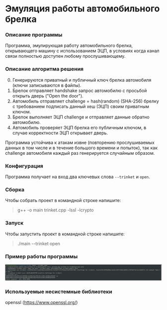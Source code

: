 # Эмуляция работы автомобильного брелка
### Описание программы
Программа, эмулирующая работу автомобильного брелка, открывающего машину с использованием ЭЦП, в условиях когда канал связи полностью доступен любому прослушивающему.

### Описание алгоритма решения
0. Генерируются приватный и публичный ключ брелка автомобиля (ключи записываются в файлы).
1. Брелок отправляет handshake запрос автомобилю с просьбой открыть дверь ("Open the door").
2. Автомобиль отправляет challenge = hash(random) (SHA-256) брелку с требованием подписать данный хеш (ЭЦП) своим приватным ключом.
3. Брелок выполняет ЭЦП challenge и отправляет данные обратно автомобилю.
4. Автомобиль проверяет ЭЦП брелка его публичным ключом, в случае корректности ЭЦП открывает дверь.

Программа устойчива к атакам извне (повторению прослушиваемых данных в том числе и в течение большого времени и попыток), так как challenge автомобиля каждый раз генерируется случайным образом.

### Конфигурация
Программа получает на вход два ключевых слова `--trinket` и `open`. 

### Сборка
Чтобы собрать проект в командной строке напишите: 
> g++ -o main trinket.cpp -lssl -lcrypto

### Запуск
Чтобы запустить проект в командной строке напишите: 
> ./main --trinket open

### Пример работы программы

![](trinket_example.png "Example")

### Используемые несистемные библиотеки
openssl (https://www.openssl.org/)
